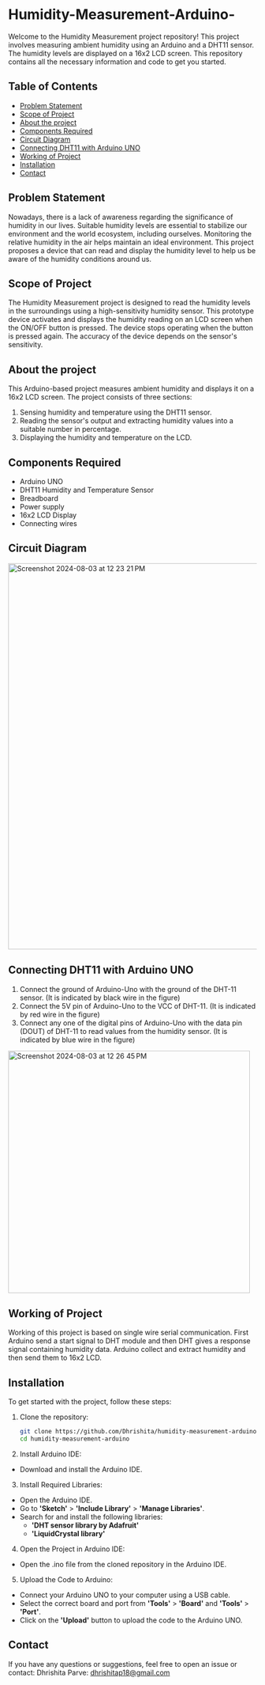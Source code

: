 # Humidity-Measurement-Arduino-
Welcome to the Humidity Measurement project repository! This project involves measuring ambient humidity using an Arduino and a DHT11 sensor. The humidity levels are displayed on a 16x2 LCD screen. This repository contains all the necessary information and code to get you started.

## Table of Contents

- [Problem Statement](#problemstatement)
- [Scope of Project](#scopeofproject)
- [About the project](#abouttheproject)
- [Components Required](#componentsrequired)
- [Circuit Diagram](#circuitdiagram)
- [Connecting DHT11 with Arduino UNO](#connectingDHT11witharduinoUNO)
- [Working of Project](#WorkingofProject)
- [Installation](#installation)
- [Contact](#contact)

## Problem Statement

Nowadays, there is a lack of awareness regarding the significance of humidity in our lives. Suitable humidity levels are essential to stabilize our environment and the world ecosystem, including ourselves. Monitoring the relative humidity in the air helps maintain an ideal environment. This project proposes a device that can read and display the humidity level to help us be aware of the humidity conditions around us.

## Scope of Project

The Humidity Measurement project is designed to read the humidity levels in the surroundings using a high-sensitivity humidity sensor. This prototype device activates and displays the humidity reading on an LCD screen when the ON/OFF button is pressed. The device stops operating when the button is pressed again. The accuracy of the device depends on the sensor's sensitivity.

## About the project
This Arduino-based project measures ambient humidity and displays it on a 16x2 LCD screen. The project consists of three sections:

1. Sensing humidity and temperature using the DHT11 sensor.
2. Reading the sensor's output and extracting humidity values into a suitable number in percentage.
3. Displaying the humidity and temperature on the LCD.

## Components Required

- Arduino UNO
- DHT11 Humidity and Temperature Sensor
- Breadboard
- Power supply
- 16x2 LCD Display
- Connecting wires

## Circuit Diagram

<img width="781" alt="Screenshot 2024-08-03 at 12 23 21 PM" src="https://github.com/user-attachments/assets/7eb99a40-baab-44b7-b630-85ad1f1f542c">

## Connecting DHT11 with Arduino UNO
1. Connect the ground of Arduino-Uno with the ground of the DHT-11 sensor.
(It is indicated by black wire in the figure)
2. Connect the 5V pin of Arduino-Uno to the VCC of DHT-11.
(It is indicated by red wire in the figure)
3. Connect any one of the digital pins of Arduino-Uno with the data pin (DOUT) of DHT-11 to read values from the humidity sensor.
(It is indicated by blue wire in the figure)

<img width="490" alt="Screenshot 2024-08-03 at 12 26 45 PM" src="https://github.com/user-attachments/assets/081c3718-a964-40c6-874f-1aebf74d066c">

## Working of Project

Working of this project is based on single wire serial communication. First Arduino send a start signal to DHT module and then DHT gives a response signal containing humidity data. Arduino collect and extract humidity and then send them to 16x2 LCD.

## Installation

To get started with the project, follow these steps:

1. Clone the repository:
   
   ```bash
   git clone https://github.com/Dhrishita/humidity-measurement-arduino.git
   cd humidity-measurement-arduino
   
2. Install Arduino IDE:

- Download and install the Arduino IDE.

3. Install Required Libraries:

- Open the Arduino IDE.
- Go to **'Sketch'** > **'Include Library'** > **'Manage Libraries'**.
- Search for and install the following libraries:
  - **'DHT sensor library by Adafruit'**
  - **'LiquidCrystal library'**
  
4. Open the Project in Arduino IDE:

- Open the .ino file from the cloned repository in the Arduino IDE.
  
5. Upload the Code to Arduino:

- Connect your Arduino UNO to your computer using a USB cable.
- Select the correct board and port from **'Tools'** > **'Board'** and **'Tools'** > **'Port'**.
- Click on the **'Upload'** button to upload the code to the Arduino UNO.
   
## Contact
If you have any questions or suggestions, feel free to open an issue or contact:
Dhrishita Parve: dhrishitap18@gmail.com
